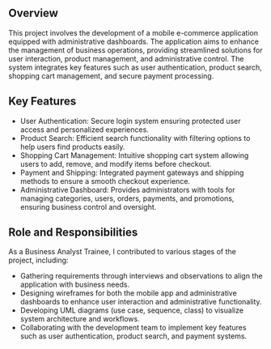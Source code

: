 ## Overview
This project involves the development of a mobile e-commerce application equipped with administrative dashboards. The application aims to enhance the management of business operations, providing streamlined solutions for user interaction, product management, and administrative control. The system integrates key features such as user authentication, product search, shopping cart management, and secure payment processing.

## Key Features
* User Authentication: Secure login system ensuring protected user access and personalized experiences.
* Product Search: Efficient search functionality with filtering options to help users find products easily.
* Shopping Cart Management: Intuitive shopping cart system allowing users to add, remove, and modify items before checkout.
* Payment and Shipping: Integrated payment gateways and shipping methods to ensure a smooth checkout experience.
* Administrative Dashboard: Provides administrators with tools for managing categories, users, orders, payments, and promotions, ensuring business control and oversight.

## Role and Responsibilities
As a Business Analyst Trainee, I contributed to various stages of the project, including:
* Gathering requirements through interviews and observations to align the application with business needs.
* Designing wireframes for both the mobile app and administrative dashboards to enhance user interaction and administrative functionality.
* Developing UML diagrams (use case, sequence, class) to visualize system architecture and workflows.
* Collaborating with the development team to implement key features such as user authentication, product search, and payment systems. 
